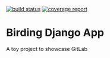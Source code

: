 [![build status](https://gitlab.iiia.csic.es/evili/birding/badges/master/build.svg)](https://gitlab.gitlab.iiia.csic.es/evili/birding/commits/master)
[![coverage report](https://gitlab.gitlab.iiia.csic.es/evili/birding/badges/master/coverage.svg)](https://gitlab.gitlab.iiia.csic.es/evili/birding/commits/master)

# Birding Django App

A toy project to showcase GitLab
